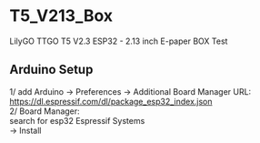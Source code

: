 # T5_V213_Box
LilyGO TTGO T5 V2.3 ESP32 - 2.13 inch E-paper BOX Test

## Arduino Setup
1/ add Arduino -> Preferences -> Additional Board Manager URL:<br>
   https://dl.espressif.com/dl/package_esp32_index.json <br>
2/ Board Manager:<br>
   search for esp32 Espressif Systems<br>
   -> Install
   
   
